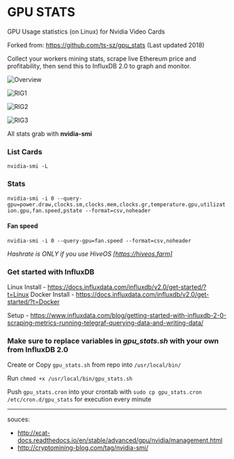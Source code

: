 # GPU STATS
GPU Usage statistics (on Linux) for Nvidia Video Cards

Forked from: https://github.com/ts-sz/gpu_stats (Last updated 2018)


Collect your workers mining stats, scrape live Ethereum price and profitability, then send this to InfluxDB 2.0 to graph and monitor.

![Overview](https://i.imgur.com/pIr7JM1.png)

![RIG1](https://i.imgur.com/4jkWoPk.png)

![RIG2](https://i.imgur.com/RJk64wv.png)

![RIG3](https://i.imgur.com/mmhwURX.png)

All stats grab with **nvidia-smi**

### List Cards
`nvidia-smi -L`

### Stats
`nvidia-smi -i 0 --query-gpu=power.draw,clocks.sm,clocks.mem,clocks.gr,temperature.gpu,utilization.gpu,fan.speed,pstate --format=csv,noheader`

#### Fan speed
`nvidia-smi -i 0 --query-gpu=fan.speed --format=csv,noheader`

_Hashrate is ONLY if you use HiveOS [https://hiveos.farm]_

### Get started with InfluxDB

Linux Install - https://docs.influxdata.com/influxdb/v2.0/get-started/?t=Linux
Docker Install - https://docs.influxdata.com/influxdb/v2.0/get-started/?t=Docker

Setup - https://www.influxdata.com/blog/getting-started-with-influxdb-2-0-scraping-metrics-running-telegraf-querying-data-and-writing-data/

### Make sure to replace variables in *gpu_stats.sh* with your own from InfluxDB 2.0
Create or Copy `gpu_stats.sh` from repo into `/usr/local/bin/`

Run `chmod +x /usr/local/bin/gpu_stats.sh`

Push `gpu_stats.cron` into your crontab with `sudo cp gpu_stats.cron /etc/cron.d/gpu_stats` for execution every minute

---
souces:
* http://xcat-docs.readthedocs.io/en/stable/advanced/gpu/nvidia/management.html
* http://cryptomining-blog.com/tag/nvidia-smi/
